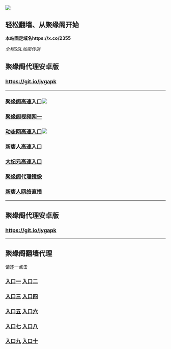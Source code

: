
![](https://raw.githubusercontent.com/hao369/a/master/j.jpg)



## 轻松翻墙、从聚缘阁开始

**本站固定域名https://x.co/2355**

_全程SSL加密传送_



##  聚缘阁代理安卓版

### https://git.io/jygapk


***


### [聚缘阁高速入口](https://bh7u5gvhaf.execute-api.ap-northeast-2.amazonaws.com/j8uyy)![](https://raw.githubusercontent.com/hao369/a/master/jyg.gif)

### [聚缘阁视频网一](https://ut5f78g0k3.execute-api.ap-northeast-2.amazonaws.com/1488k)

### [动态网高速入口]( https://shnnnc9xij.execute-api.ap-northeast-2.amazonaws.com/nhbffr/?id=2)![](https://raw.githubusercontent.com/hao369/a/master/jygdl.gif)

### [新唐人高速入口]( https://shnnnc9xij.execute-api.ap-northeast-2.amazonaws.com/nhbffr/?id=5)

### [大纪元高速入口]( https://shnnnc9xij.execute-api.ap-northeast-2.amazonaws.com/nhbffr/?id=7)

### [聚缘阁代理镜像](https://q9h5rdvfbe.execute-api.ap-northeast-2.amazonaws.com/re5v)

### [新唐人网络直播](https://p8p18cihcd.execute-api.ap-northeast-2.amazonaws.com/bgffd)








***



##  聚缘阁代理安卓版

### https://git.io/jygapk


***


## 聚缘阁翻墙代理 

请逐一点击

### **[入口一]( https://5eckwufpjd.execute-api.ap-southeast-1.amazonaws.com/6588mkhyf)** **[入口二](https://bvs8oxvzud.execute-api.ap-southeast-1.amazonaws.com/csg432)**

### **[入口三](https://s3-ap-southeast-1.amazonaws.com/jyg4/jyg.html)**  **[入口四](https://s3-ap-northeast-1.amazonaws.com/jyg9/jyg.html)**

### **[入口五](https://s3.ap-south-1.amazonaws.com/jyg5/jyg.html)**  **[入口六](https://s3-us-west-2.amazonaws.com/jyg7/jyg.html)**


###  **[入口七](https://s3-us-west-1.amazonaws.com/jyg6/jyg.html)**  **[入口八](https://s3-eu-west-1.amazonaws.com/jyg8/jyg.html)**


###  **[入口九](https://s3.eu-central-1.amazonaws.com/jyg3/jyg.html)**  **[入口十](https://s3-ap-southeast-2.amazonaws.com/jyg1/jyg.html)**




